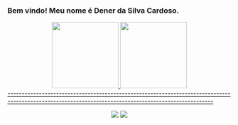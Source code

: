 ### Bem vindo! Meu nome é Dener da Silva Cardoso.

<div align="center">
  <a href="https://github.com/Denercaardoso">
  <img height="150em" src="https://github-readme-stats.vercel.app/api?username=Denercaardoso&show_icons=true&theme=dark&include_all_commits=true&count_private=false"/>
  <img height="150em" src="https://github-readme-stats.vercel.app/api/top-langs/?username=Denercaardoso&layout=compact&langs_count=7&theme=dark"/>
</div>
 ------------------------------------------------------------------------------------------------------------------------------------------------------
 <div align="center">  
   
<a href="https://instagram.com/d_caardoso" target="_blank"><img src="https://img.shields.io/badge/-Instagram-%23E4405F?style=for-the-badge&logo=instagram&logoColor=white" target="_blank"></a> <a href="https://www.linkedin.com/in/dener-cardoso-3758021b4/" target="_blank"><img src="https://img.shields.io/badge/-LinkedIn-%230077B5?style=for-the-badge&logo=linkedin&logoColor=white" target="_blank"></a>
     
 </div>
